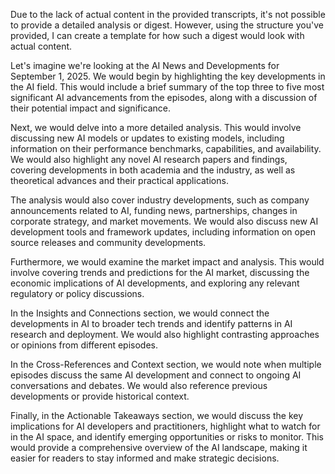 Due to the lack of actual content in the provided transcripts, it's not possible to provide a detailed analysis or digest. However, using the structure you've provided, I can create a template for how such a digest would look with actual content.

Let's imagine we're looking at the AI News and Developments for September 1, 2025. We would begin by highlighting the key developments in the AI field. This would include a brief summary of the top three to five most significant AI advancements from the episodes, along with a discussion of their potential impact and significance.

Next, we would delve into a more detailed analysis. This would involve discussing new AI models or updates to existing models, including information on their performance benchmarks, capabilities, and availability. We would also highlight any novel AI research papers and findings, covering developments in both academia and the industry, as well as theoretical advances and their practical applications.

The analysis would also cover industry developments, such as company announcements related to AI, funding news, partnerships, changes in corporate strategy, and market movements. We would also discuss new AI development tools and framework updates, including information on open source releases and community developments.

Furthermore, we would examine the market impact and analysis. This would involve covering trends and predictions for the AI market, discussing the economic implications of AI developments, and exploring any relevant regulatory or policy discussions.

In the Insights and Connections section, we would connect the developments in AI to broader tech trends and identify patterns in AI research and deployment. We would also highlight contrasting approaches or opinions from different episodes.

In the Cross-References and Context section, we would note when multiple episodes discuss the same AI development and connect to ongoing AI conversations and debates. We would also reference previous developments or provide historical context.

Finally, in the Actionable Takeaways section, we would discuss the key implications for AI developers and practitioners, highlight what to watch for in the AI space, and identify emerging opportunities or risks to monitor. This would provide a comprehensive overview of the AI landscape, making it easier for readers to stay informed and make strategic decisions.